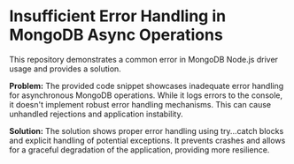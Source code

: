 # Insufficient Error Handling in MongoDB Async Operations

This repository demonstrates a common error in MongoDB Node.js driver usage and provides a solution.

**Problem:** The provided code snippet showcases inadequate error handling for asynchronous MongoDB operations.  While it logs errors to the console, it doesn't implement robust error handling mechanisms. This can cause unhandled rejections and application instability.

**Solution:** The solution shows proper error handling using try...catch blocks and explicit handling of potential exceptions.  It prevents crashes and allows for a graceful degradation of the application, providing more resilience.